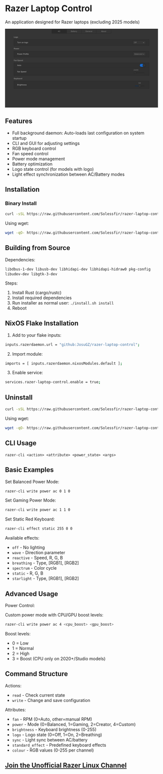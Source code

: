 # Razer Laptop Control
An application designed for Razer laptops (excluding 2025 models)

![](razer_control_gui/Screenshoot.png)

## Features
- Full background daemon: Auto-loads last configuration on system startup
- CLI and GUI for adjusting settings
- RGB keyboard control
- Fan speed control
- Power mode management
- Battery optimization
- Logo state control (for models with logo)
- Light effect synchronization between AC/Battery modes

## Installation

### Binary Install
```sh
curl -sSL https://raw.githubusercontent.com/Solessfir/razer-laptop-control/main/install-bin.sh | bash -s install
```
Using wget:
```sh
wget -qO- https://raw.githubusercontent.com/Solessfir/razer-laptop-control/main/install-bin.sh | bash -s install
```

## Building from Source
Dependencies:
```
libdbus-1-dev libusb-dev libhidapi-dev libhidapi-hidraw0 pkg-config libudev-dev libgtk-3-dev
```
Steps:
1. Install Rust (cargo/rustc)
2. Install required dependencies
3. Run installer as normal user: `./install.sh install`
4. Reboot

## NixOS Flake Installation
1. Add to your flake inputs:
```sh
inputs.razerdaemon.url = "github:JosuGZ/razer-laptop-control";
```
2. Import module:
```sh
imports = [ inputs.razerdaemon.nixosModules.default ];
```
3. Enable service:
```sh
services.razer-laptop-control.enable = true;
```

## Uninstall
```sh
curl -sSL https://raw.githubusercontent.com/Solessfir/razer-laptop-control/main/install-bin.sh | bash -s uninstall
```
Using wget:
```sh
wget -qO- https://raw.githubusercontent.com/Solessfir/razer-laptop-control/main/install-bin.sh | bash -s uninstall
```

## CLI Usage
```
razer-cli <action> <attribute> <power_state> <args>
```

## Basic Examples
Set Balanced Power Mode:
```sh
razer-cli write power ac 0 1 0
```
Set Gaming Power Mode:
```sh
razer-cli write power ac 1 1 0
```
Set Static Red Keyboard:
```sh
razer-cli effect static 255 0 0
```
Available effects:
* `off` - No lighting
* `wave` - Direction parameter
* `reactive` - Speed, R, G, B
* `breathing` - Type, [RGB1], [RGB2]
* `spectrum` - Color cycle
* `static` - R, G, B
* `starlight` - Type, [RGB1], [RGB2]

## Advanced Usage
Power Control:

Custom power mode with CPU/GPU boost levels:
```sh
razer-cli write power ac 4 <cpu_boost> <gpu_boost>
```
Boost levels:
* 0 = Low
* 1 = Normal
* 2 = High
* 3 = Boost (CPU only on 2020+/Studio models)

## Command Structure
Actions:
* `read` - Check current state
* `write` - Change and save configuration

Attributes:
* `fan` - RPM (0=Auto, other=manual RPM)
* `power` - Mode (0=Balanced, 1=Gaming, 2=Creator, 4=Custom)
* `brightness` - Keyboard brightness (0-255)
* `logo` - Logo state (0=Off, 1=On, 2=Breathing)
* `sync` - Light sync between AC/battery
* `standard_effect` - Predefined keyboard effects
* `colour` - RGB values (0-255 per channel)

## [Join the Unofficial Razer Linux Channel](https://discord.gg/GdHKf45)